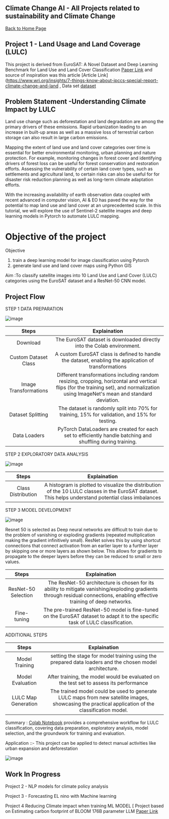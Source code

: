 ## Climate Change AI - All Projects related to sustainability and Climate Change

 [Back to Home Page](https://parthdave111.github.io/)



## Project 1 - Land Usage and Land Coverage (LULC)

This project is derived from EuroSAT: A Novel Dataset and Deep Learning Benchmark for Land Use and Land Cover Classification [Paper Link](https://arxiv.org/abs/1709.00029)
and source of inspiration was this article [Article Link](https://www.wri.org/insights/7-things-know-about-ipccs-special-report-climate-change-and-land , Data set [dataset](https://github.com/phelber/EuroSAT)

## Problem Statement -Understanding Climate Impact by LULC

Land use change such as deforestation and land degradation are among the primary drivers of these emissions. Rapid urbanization leading to an increase in built-up areas as well as a massive loss of terrestrial carbon storage can also result in large carbon emissions.

Mapping the extent of land use and land cover categories over time is essential for better environmental monitoring, urban planning and nature protection. For example, monitoring changes in forest cover and identifying drivers of forest loss can be useful for forest conservation and restoration efforts. Assessing the vulnerability of certain land cover types, such as settlements and agricultural land, to certain risks can also be useful for for disaster risk reduction planning as well as long-term climate adaptation efforts.

With the increasing availability of earth observation data coupled with recent advanced in computer vision, AI & EO has paved the way for the potential to map land use and land cover at an unprecedented scale. In this tutorial, we will explore the use of Sentinel-2 satellite images and deep learning models in Pytorch to automate LULC mapping.

# Objective of the project 
Objective 

1. train a deep learning model for image classification using Pytorch
2. generate land use and land cover maps using Python GIS

Aim :To classify satellite images into 10 Land Use and Land Cover (LULC) categories using the EuroSAT dataset and a ResNet-50 CNN model.

## Project Flow 

STEP 1 DATA PREPARATION 


![image](https://github.com/user-attachments/assets/a8207397-6aa3-4b60-bc5e-0e535c2dadb3)

|Steps|Explaination |
|:-:|:-:|
|Download |The EuroSAT dataset is downloaded directly into the Colab environment.|
|Custom Dataset Class|A custom EuroSAT class is defined to handle the dataset, enabling the application of transformations|
|Image Transformations|Different transformations including random resizing, cropping, horizontal and vertical flips (for the training set), and normalization using ImageNet's mean and standard deviation.|
|Dataset Splitting |The dataset is randomly split into 70% for training, 15% for validation, and 15% for testing.|
|Data Loaders |PyTorch DataLoaders are created for each set to efficiently handle batching and shuffling during training.|

STEP 2 EXPLORATORY DATA ANALYSIS 


![image](https://github.com/user-attachments/assets/b0cf8a1b-e1ea-45c7-8046-0176c48438c5)

|Steps|Explaination |
|:-:|:-:|
|Class Distribution|A histogram is plotted to visualize the distribution of the 10 LULC classes in the EuroSAT dataset. This helps understand potential class imbalances|


STEP 3  MODEL DEVELOPMENT

![image](https://github.com/user-attachments/assets/74dc5562-79b2-4872-9a61-9345122d0215)

Resnet 50 is selected as Deep neural networks are difficult to train due to the problem of vanishing or exploding gradients (repeated multiplication making the gradient infinitively small). ResNet solves this by using shortcut connections that connect activation from an earlier layer to a further layer by skipping one or more layers as shown below. This allows for gradients to propagate to the deeper layers before they can be reduced to small or zero values.

|Steps|Explaination |
|:-:|:-:|
|ResNet-50 Selection|The ResNet-50 architecture is chosen for its ability to mitigate vanishing/exploding gradients through residual connections, enabling effective training of deep networks.|
|Fine-tuning|The pre-trained ResNet-50 model is fine-tuned on the EuroSAT dataset to adapt it to the specific task of LULC classification.|

ADDITIONAL STEPS 

|Steps|Explaination |
|:-:|:-:|
|Model Training|setting the stage for model training using the prepared data loaders and the chosen model architecture.|
|Model Evaluation|After training, the model would be evaluated on the test set to assess its performance|
|LULC Map Generation|The trained model could be used to generate LULC maps from new satellite images, showcasing the practical application of the classification model.|


Summary : [Colab Notebook](https://github.com/ParthDave111/Climate-Change-AI-Sumer-School-2024-/blob/main/Project%20Codes/LULC.ipynb)  provides a comprehensive workflow for LULC classification, covering data preparation, exploratory analysis, model selection, and the groundwork for training and evaluation.

Application ::- 
This project can be applied to detect manual activities like urban expansion and deforestation 

![image](https://github.com/user-attachments/assets/dcc45e2e-29f8-4c11-a2fa-f41c0245b850)



## Work In Progress

Project 2 - NLP models for climate policy analysis 


Project 3 - Forecasting EL nino with Machine learning


Project 4  Reducing Climate impact when training ML MODEL [ Project based on Estimating carbon footprint of BLOOM 176B parameter LLM [Paper Link ](https://jmlr.org/papers/volume24/23-0069/23-0069.pdf)


